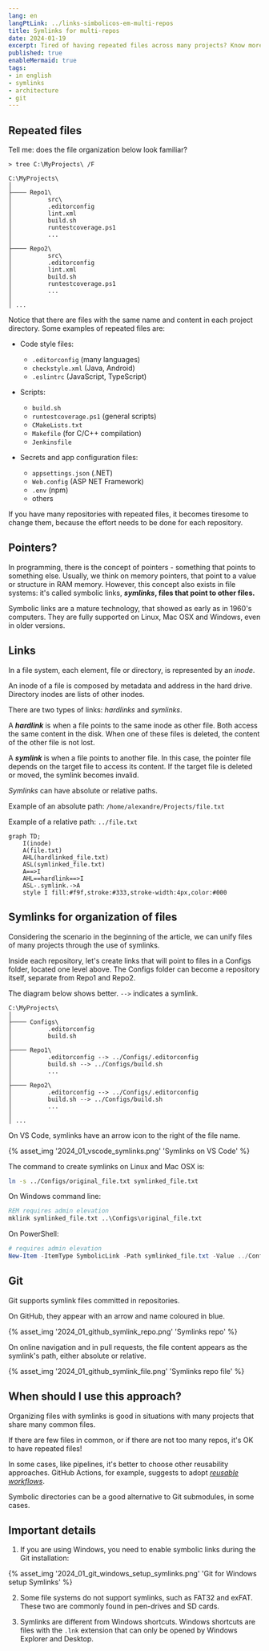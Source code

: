```yaml
---
lang: en
langPtLink: ../links-simbolicos-em-multi-repos
title: Symlinks for multi-repos
date: 2024-01-19
excerpt: Tired of having repeated files across many projects? Know more about symlinks - files that point to other files.
published: true
enableMermaid: true
tags:
- in english
- symlinks
- architecture
- git
---
```


## Repeated files

Tell me: does the file organization below look familiar?

```
> tree C:\MyProjects\ /F

C:\MyProjects\
│
├──── Repo1\
│          src\
│          .editorconfig
│          lint.xml
│          build.sh
│          runtestcoverage.ps1
│          ...
│
├──── Repo2\
│          src\
│          .editorconfig
│          lint.xml
│          build.sh
│          runtestcoverage.ps1
│          ...
│
│ ...
```

Notice that there are files with the same name and content in each project directory. Some examples of repeated files are:

- Code style files:
  - `.editorconfig` (many languages)
  - `checkstyle.xml` (Java, Android)
  - `.eslintrc` (JavaScript, TypeScript)

- Scripts:
  - `build.sh`
  - `runtestcoverage.ps1` (general scripts)
  - `CMakeLists.txt`
  - `Makefile` (for C/C++ compilation)
  - `Jenkinsfile`

- Secrets and app configuration files:
  - `appsettings.json` (.NET)
  - `Web.config` (ASP NET Framework)
  - `.env` (npm)
  - others

If you have many repositories with repeated files, it becomes tiresome to change them, because the effort needs to be done for each repository.

## Pointers?

In programming, there is the concept of pointers - something that points to something else. Usually, we think on memory pointers, that point to a value or structure in RAM memory. However, this concept also exists in file systems: it's called symbolic links, ***symlinks*, files that point to other files.**

Symbolic links are a mature technology, that showed as early as in 1960's computers. They are fully supported on Linux, Mac OSX and Windows, even in older versions.

## Links

In a file system, each element, file or directory, is represented by an *inode*.

An inode of a file is composed by metadata and address in the hard drive. Directory inodes are lists of other inodes.

There are two types of links: *hardlinks* and *symlinks*.

A ***hardlink*** is when a file points to the same inode as other file. Both access the same content in the disk. When one of these files is deleted, the content of the other file is not lost.

A ***symlink*** is when a file points to another file. In this case, the pointer file depends on the target file to access its content. If the target file is deleted or moved, the symlink becomes invalid.

*Symlinks* can have absolute or relative paths.

Example of an absolute path: `/home/alexandre/Projects/file.txt`

Example of a relative path: `../file.txt`

```mermaid
graph TD;
    I(inode)
    A(file.txt)
    AHL(hardlinked_file.txt)
    ASL(symlinked_file.txt)
    A==>I
    AHL==hardlink==>I
    ASL-.symlink.->A
    style I fill:#f9f,stroke:#333,stroke-width:4px,color:#000
```

## Symlinks for organization of files

Considering the scenario in the beginning of the article, we can unify files of many projects through the use of symlinks.

Inside each repository, let's create links that will point to files in a Configs folder, located one level above. The Configs folder can become a repository itself, separate from Repo1 and Repo2.

The diagram below shows better. `-->` indicates a symlink.

```
C:\MyProjects\
│
├──── Configs\
│          .editorconfig
│          build.sh
│
├──── Repo1\
│          .editorconfig --> ../Configs/.editorconfig
│          build.sh --> ../Configs/build.sh
│          ...
│
├──── Repo2\
│          .editorconfig --> ../Configs/.editorconfig
│          build.sh --> ../Configs/build.sh
│          ...
│
│ ...
```

On VS Code, symlinks have an arrow icon to the right of the file name.

{% asset_img '2024_01_vscode_symlinks.png' 'Symlinks on VS Code' %}

The command to create symlinks on Linux and Mac OSX is:

```bash
ln -s ../Configs/original_file.txt symlinked_file.txt
```

On Windows command line:

```bat
REM requires admin elevation
mklink symlinked_file.txt ..\Configs\original_file.txt
```

On PowerShell:

```ps1
# requires admin elevation
New-Item -ItemType SymbolicLink -Path symlinked_file.txt -Value ../Configs/original_file.txt
```

## Git

Git supports symlink files committed in repositories.

On GitHub, they appear with an arrow and name coloured in blue.

{% asset_img '2024_01_github_symlink_repo.png' 'Symlinks repo' %}

On online navigation and in pull requests, the file content appears as the symlink's path, either absolute or relative.

{% asset_img '2024_01_github_symlink_file.png' 'Symlinks repo file' %}

## When should I use this approach?

Organizing files with symlinks is good in situations with many projects that share many common files.

If there are few files in common, or if there are not too many repos, it's OK to have repeated files!

In some cases, like pipelines, it's better to choose other reusability approaches. GitHub Actions, for example, suggests to adopt [*reusable workflows*](https://github.blog/2022-02-10-using-reusable-workflows-github-actions/).

Symbolic directories can be a good alternative to Git submodules, in some cases.

## Important details

1) If you are using Windows, you need to enable symbolic links during the Git installation:

{% asset_img '2024_01_git_windows_setup_symlinks.png' 'Git for Windows setup Symlinks' %}

2) Some file systems do not support symlinks, such as FAT32 and exFAT. These two are commonly found in pen-drives and SD cards.

3) Symlinks are different from Windows shortcuts. Windows shortcuts are files with the `.lnk` extension that can only be opened by Windows Explorer and Desktop.
